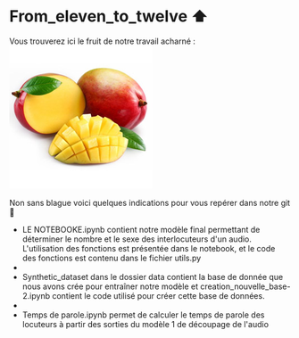 # From_eleven_to_twelve :arrow_up:
Vous trouverez ici le fruit de notre travail acharné :    
![alt text](https://github.com/Louisedubois/From_eleven_to_twelve/blob/main/mangue.jpg)

Non sans blague voici quelques indications pour vous repérer dans notre git :kiss:
- LE NOTEBOOKE.ipynb contient notre modèle final permettant de déterminer le nombre et le sexe des interlocuteurs d'un audio. L'utilisation des fonctions est présentée dans le notebook, et le code des fonctions est contenu dans le fichier utils.py
- 
- Synthetic_dataset dans le dossier data contient la base de donnée que nous avons crée pour entraîner notre modèle et creation_nouvelle_base-2.ipynb contient le code utilisé pour créer cette base de données.
- 
- Temps de parole.ipynb permet de calculer le temps de parole des locuteurs à partir des sorties du modèle 1 de découpage de l'audio 
